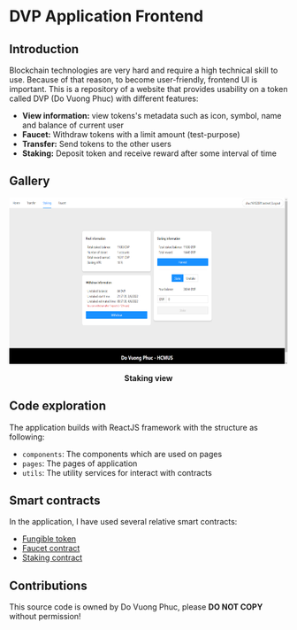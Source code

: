 # DVP Application Frontend

## Introduction

Blockchain technologies are very hard and require a high technical skill to use. Because of that reason, to become user-friendly, frontend UI is important. This is a repository of a website that provides usability on a token called DVP (Do Vuong Phuc) with different features:

- **View information:** view tokens's metadata such as icon, symbol, name and balance of current user
- **Faucet:** Withdraw tokens with a limit amount (test-purpose)
- **Transfer:** Send tokens to the other users
- **Staking:** Deposit token and receive reward after some interval of time

## Gallery

<p align="center">
  <img width="640" height="300" src="res/ui.png">
</p>
<p align="center">
    <b>Staking view</b>
</p>

## Code exploration
The application builds with ReactJS framework with the structure as following:
- `components`: The components which are used on pages
- `pages`: The pages of application
- `utils`: The utility services for interact with contracts

## Smart contracts
In the application, I have used several relative smart contracts:
- [Fungible token](https://github.com/phuc16102001/near-dvp-ft)
- [Faucet contract](https://github.com/phuc16102001/near-dvp-faucet)
- [Staking contract](https://github.com/phuc16102001/near-dvp-staking)

## Contributions
This source code is owned by Do Vuong Phuc, please **DO NOT COPY** without permission!